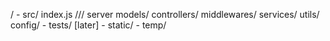 /
    - src/
        index.js /// server
        models/
        controllers/
        middlewares/
        services/
        utils/
        config/
    - tests/ [later]
    - static/
    - temp/
